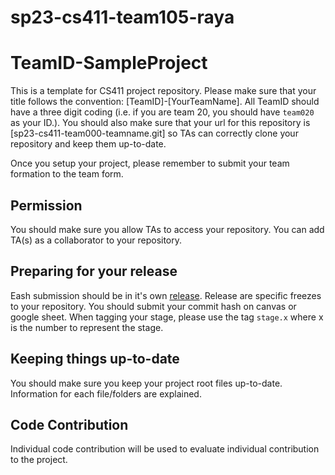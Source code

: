 # sp23-cs411-team105-raya

# TeamID-SampleProject
This is a template for CS411 project repository. Please make sure that your title follows the convention: [TeamID]-[YourTeamName]. All TeamID should have a three digit coding (i.e. if you are team 20, you should have `team020` as your ID.). You should also make sure that your url for this repository is [sp23-cs411-team000-teamname.git] so TAs can correctly clone your repository and keep them up-to-date.

Once you setup your project, please remember to submit your team formation to the team form.

## Permission
You should make sure you allow TAs to access your repository. You can add TA(s) as a collaborator to your repository.

## Preparing for your release
Eash submission should be in it's own [release](https://docs.github.com/en/repositories/releasing-projects-on-github/about-releases). Release are specific freezes to your repository. You should submit your commit hash on canvas or google sheet. When tagging your stage, please use the tag `stage.x` where x is the number to represent the stage.

## Keeping things up-to-date
You should make sure you keep your project root files up-to-date. Information for each file/folders are explained.

## Code Contribution
Individual code contribution will be used to evaluate individual contribution to the project.
